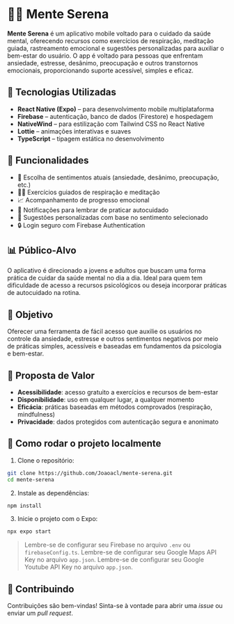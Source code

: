 # 🧘‍♀️ Mente Serena

**Mente Serena** é um aplicativo mobile voltado para o cuidado da saúde mental, oferecendo recursos como exercícios de respiração, meditação guiada, rastreamento emocional e sugestões personalizadas para auxiliar o bem-estar do usuário. O app é voltado para pessoas que enfrentam ansiedade, estresse, desânimo, preocupação e outros transtornos emocionais, proporcionando suporte acessível, simples e eficaz.

## 📱 Tecnologias Utilizadas

- **React Native (Expo)** – para desenvolvimento mobile multiplataforma  
- **Firebase** – autenticação, banco de dados (Firestore) e hospedagem  
- **NativeWind** – para estilização com Tailwind CSS no React Native  
- **Lottie** – animações interativas e suaves  
- **TypeScript** – tipagem estática no desenvolvimento

## 🚀 Funcionalidades

- 🎯 Escolha de sentimentos atuais (ansiedade, desânimo, preocupação, etc.)
- 🧘‍♂️ Exercícios guiados de respiração e meditação
- 📈 Acompanhamento de progresso emocional
- 🔔 Notificações para lembrar de praticar autocuidado
- 💬 Sugestões personalizadas com base no sentimento selecionado
- 🔒 Login seguro com Firebase Authentication

## 📊 Público-Alvo

O aplicativo é direcionado a jovens e adultos que buscam uma forma prática de cuidar da saúde mental no dia a dia. Ideal para quem tem dificuldade de acesso a recursos psicológicos ou deseja incorporar práticas de autocuidado na rotina.

## 🎯 Objetivo

Oferecer uma ferramenta de fácil acesso que auxilie os usuários no controle da ansiedade, estresse e outros sentimentos negativos por meio de práticas simples, acessíveis e baseadas em fundamentos da psicologia e bem-estar.

## 🧠 Proposta de Valor

- **Acessibilidade**: acesso gratuito a exercícios e recursos de bem-estar  
- **Disponibilidade**: uso em qualquer lugar, a qualquer momento  
- **Eficácia**: práticas baseadas em métodos comprovados (respiração, mindfulness)  
- **Privacidade**: dados protegidos com autenticação segura e anonimato

## 🧪 Como rodar o projeto localmente

1. Clone o repositório:

```bash
git clone https://github.com/Joaoacl/mente-serena.git
cd mente-serena
```

2. Instale as dependências:

```bash
npm install
```

3. Inicie o projeto com o Expo:

```bash
npx expo start
```

> Lembre-se de configurar seu Firebase no arquivo `.env` ou `firebaseConfig.ts`.
> Lembre-se de configurar seu Google Maps API Key no arquivo `app.json`.
> Lembre-se de configurar seu Google Youtube API Key no arquivo `app.json`.

## 🤝 Contribuindo

Contribuições são bem-vindas! Sinta-se à vontade para abrir uma *issue* ou enviar um *pull request*.
